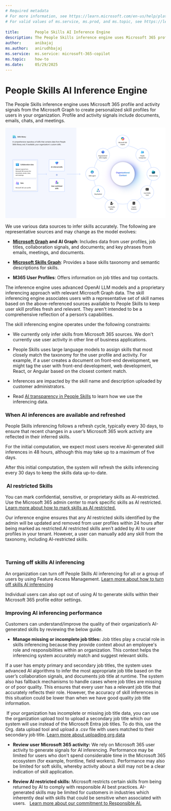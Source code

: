 ```yaml
---
# Required metadata
# For more information, see https://learn.microsoft.com/en-us/help/platform/learn-editor-add-metadata
# For valid values of ms.service, ms.prod, and ms.topic, see https://learn.microsoft.com/en-us/help/platform/metadata-taxonomies

title:       People Skills AI Inference Engine
description: The People Skills inference engine uses Microsoft 365 profile and activity signals from the Microsoft Graph to create personalized skill profiles for users in your organization
author:      anibajaj 
ms.author:   anirudhbajaj
ms.service:  ms.service: microsoft-365-copilot
ms.topic:    how-to
ms.date:     05/29/2025
---
```


# People Skills AI Inference Engine

The People Skills inference engine uses Microsoft 365 profile and activity signals from the Microsoft Graph to create personalized skill profiles for users in your organization. Profile and activity signals include documents, emails, chats, and meetings.

![Updated_SkillsLibrary_Ecosystem42125](media/people-skills-ai-inferencing/updated-skillslibrary-ecosystem42125.png)

We use various data sources to infer skills accurately. The following are representative sources and may change as the model evolves:

-  __[Microsoft Graph](/graph/overview) and AI Graph__: Includes data from user profiles, job titles, collaboration signals, and documents; and key phrases from emails, meetings, and documents.

-  __[Microsoft Skills Graph](https://engineering.linkedin.com/blog/2022/building-linkedin-s-skills-graph-to-power-a-skills-first-world)__: Provides a base skills taxonomy and semantic descriptions for skills.

- __M365 User Profiles__: Offers information on job titles and top contacts.

The inference engine uses advanced OpenAI LLM models and a proprietary inferencing approach with relevant Microsoft Graph data. The skill inferencing engine associates users with a representative set of skill names based on the above-referenced sources available to People Skills to keep user skill profiles fresh and relevant. They aren't intended to be a comprehensive reflection of a person’s capabilities.

The skill inferencing engine operates under the following constraints:

- We currently only infer skills from Microsoft 365 sources. We don't currently use user activity in other line of business applications.

- People Skills uses large language models to assign skills that most closely match the taxonomy for the user profile and activity. For example, if a user creates a document on front-end development, we might tag the user with front-end development, web development, React, or Angular based on the closest content match.

- Inferences are impacted by the skill name and description uploaded by customer administrators.

- Read [AI transparency in People Skills](https://support.microsoft.com/office/ai-transparency-in-skills-c54f3ded-58bf-44dd-9fa1-6cbe49fba106) to learn how we use the inferencing data.

### When AI inferences are available and refreshed

People Skills inferencing follows a refresh cycle, typically every 30 days, to ensure that recent changes in a user’s Microsoft 365 work activity are reflected in their inferred skills. 

For the initial computation, we expect most users receive AI-generated skill inferences in 48 hours, although this may take up to a maximum of five days.

After this initial computation, the system will refresh the skills inferencing every 30 days to keep the skills data up-to-date.

###  AI restricted Skills

You can mark confidential, sensitive, or proprietary skills as AI-restricted. Use the Microsoft 365 admin center to mark specific skills as AI restricted. <u>Learn more about how to mark skills as AI restricted.</u>

Our inference engine ensures that any AI restricted skills identified by the admin will be updated and removed from user profiles within 24 hours after being marked as restricted.AI restricted skills aren’t added by AI to user profiles in your tenant. However, a user can manually add any skill from the taxonomy, including AI-restricted skills.



 

### Turning off skills AI inferencing

An organization can turn off People Skills AI inferencing for all or a group of users by using Feature Access Management. <u>Learn more about how to turn off skills AI inferencing</u>

Individual users can also opt out of using AI to generate skills within their Microsoft 365 profile editor settings.

### Improving AI inferencing performance

Customers can understand/improve the quality of their organization’s AI-generated skills by reviewing the below guide.

- __**Manage missing or incomplete** job titles:__ Job titles play a crucial role in skills inferencing because they provide context about an employee's role and responsibilities within an organization. This context helps the inferencing system accurately match and suggest relevant skills. 

If a user has empty primary and secondary job titles, the system uses advanced AI algorithms to infer the most appropriate job title based on the user’s collaboration signals, and documents job title at runtime. The system also has fallback mechanisms to handle cases where job titles are missing or of poor quality. This ensures that every user has a relevant job title that accurately reflects their role. However, the accuracy of skill inferences in this situation could be lower than when we have good quality job title information.

 If your organization has incomplete or missing job title data, you can use the organization upload tool to upload a secondary job title which our system will use instead of the Microsoft Entra job titles. To do this, use the Org. data upload tool and upload a .csv file with users matched to their secondary job title. [Learn more about uploading org data](/viva/import-orgdata) 

- **Review** **user** __Microsoft 365 activity:__ We rely on Microsoft 365 user activity to generate signals for AI inferencing. Performance may be limited for users who don't spend considerable time in the Microsoft 365 ecosystem (for example, frontline, field workers). Performance may also be limited for soft skills, whereby activity about a skill may not be a clear indication of skill application.

- __Review AI restricted skills:__ Microsoft restricts certain skills from being returned by AI to comply with responsible AI best practices. AI-generated skills may be limited for customers in industries which inherently deal with skills that could be sensitive when associated with users.   [Learn more about our commitment to Responsible AI.](https://support.microsoft.com/office/ai-transparency-in-skills-c54f3ded-58bf-44dd-9fa1-6cbe49fba106)

